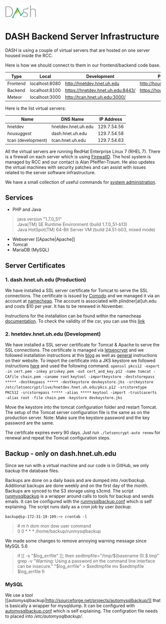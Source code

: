 <img src="assets/img/dash.png" width="100">

# DASH Backend Server Infrastructure

DASH is using a couple of virtual servers that are hosted on one server housed inside the RCC.

Here is how we should connect to them in our frontend/backend code base.

Type | Local | Development | Production
--- | --- | --- | ---
Frontend | localhost:8080 | http://hnetdev.hnet.uh.edu | http://housuggest.org
Backend | localhost:8100 | https://hnetdev.hnet.uh.edu:8443/ | https://housuggest.org:8443
Meteor | localhost:3000 | http://tcan.hnet.uh.edu:3000/ |

Here is the list virtual servers:

| Name    | DNS Name   | IP Address                 |
|-----------------|--------------|---------------------------|
| hnetdev     | hnetdev.hnet.uh.edu | 129.7.54.56 |
| _housuggest_     | dash.hnet.uh.edu | 129.7.54.58 |
| tcan (development)     | tcan.hnet.uh.edu | 129.7.54.63 |

All the virtual servers are running RedHat Enterprise Linux 7 (RHEL 7). There is a firewall on each server which is using [FirewallD](http://www.certdepot.net/rhel7-get-started-firewalld/). The host system is managed by RCC and our contact is Alan Pfeiffer-Traum. He also updates the virtual machines with security patches and can assist with issues related to the server software infrastructure.

We have a small collection of useful commands for [system administration]().

## Services

* PHP and Java
> java version "1.7.0_51"  
Java(TM) SE Runtime Environment (build 1.7.0_51-b13)  
Java HotSpot(TM) 64-Bit Server VM (build 24.51-b03, mixed mode)

* Webserver [[Apache|Apache]]
* Tomcat
* MariaDB (MySQL)

## Server Certificates

### 1. dash.hnet.uh.edu (Production)

We have installed a SSL server certificate for Tomcat to serve the SSL connections. The certificate is issued by [Comodo](https://www.namecheap.com/security/ssl-certificates/comodo/positivessl.aspx) and we managed it via an account at [namecheap](https://www.namecheap.com/). The account is associated with plindner[at]uh.edu and costs $10 per year. It has to be renewed in November.

Instructions for the installation can be found within the namecheap [documentation](https://www.namecheap.com/support/knowledgebase/article.aspx/9441/0/tomcat-using-keytool). To check the validity of the csr, you can use this [link](https://decoder.link/result/)

### 2. hnetdev.hnet.uh.edu (Development)

We have installed a SSL server certificate for Tomcat & Apache to serve the SSL connections. The certificate is managed via [letsencrypt](https://letsencrypt.org/) and we followed installation instructions at this [blog](https://digitz.org/blog/lets-encrypt-ssl-centos-7-setup/) as well as  [general](https://letsencrypt.org/howitworks/) instructions on their website. To import the certificate into a JKS keystore we followed instructions [here](https://community.letsencrypt.org/t/how-to-use-the-certificate-for-tomcat/3677/3) and used the following command.
`openssl pkcs12 -export -in cert.pem -inkey privkey.pem -out cert_and_key.p12 -name tomcat -CAfile chain.pem -caname root`
`keytool -importkeystore -deststorepass ***** -destkeypass ***** -destkeystore devkeystore.jks -srckeystore /etc/letsencrypt/live/hnetdev.hnet.uh.edu/pkcs.p12 -srcstoretype PKCS12 -srcstorepass ***** -alias *****`
`keytool -import -trustcacerts -alias root -file chain.pem -keystore devkeystore.jks`

Move the keystore into the tomcat configuration folder and restart Tomcat. The setup of the Tomcat server configuration file is the same as on the production server.
Note: Make sure the keystore password and the key password are the same.

The certifcate expires every 90 days. Just run `./letsencrypt-auto renew` for renewal and repeat the Tomcat configuration steps.

## Backup - only on dash.hnet.uh.edu

Since we run with a virtual machine and our code is in GitHub, we only backup the database files.

Backups are done on a daily basis and are dumped into _/var/backup_. Additional backups are done weekly and on the first day of the month. Backups are synced to the S3 storage using s3cmd. The script [runmysqlbackup](../blob/master/runmysqlbackup) is a wrapper around calls to tools for backup and sends emails. It can be configured with the [runmysqlbackup.conf](../blob/master/backup/runmysqlbackup.conf) which is self explaining. The script runs daily as a cron job by user _backup_.

`backup@ip-172-31-19-109:~> crontab -l`

> \# m h dom mon dow user command  
0 0 * * * /home/backup/runmysqlbackup

We made some changes to remove annoying warning message since MySQL 5.6
> if [[ -s "$log_errfile" ]]; then
sedtmpfile="/tmp/$(basename $0).$$.tmp"
grep -v "Warning: Using a password on the command line interface can be insecure." "$log_errfile" > $sedtmpfile
mv $sedtmpfile $log_errfile
fi

### MySQL
We use a tool [[automysqlbackup|http://sourceforge.net/projects/automysqlbackup/]] that is basically a wrapper for mysqldump. It can be configured with [automysqlbackup.conf](../blob/master/backup/automysqlbackup.conf) which is self explaining. The configration file needs to placed into _/etc/automysqlbackup/_.
